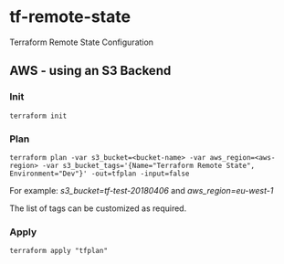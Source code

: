 # tf-remote-state
Terraform Remote State Configuration

## AWS - using an S3 Backend

### Init
```terraform init```

### Plan
```terraform plan -var s3_bucket=<bucket-name> -var aws_region=<aws-region> -var s3_bucket_tags='{Name="Terraform Remote State", Environment="Dev"}' -out=tfplan -input=false```

For example: _s3_bucket=tf-test-20180406_ and  _aws_region=eu-west-1_

The list of tags can be customized as required.

### Apply

```terraform apply "tfplan"```
